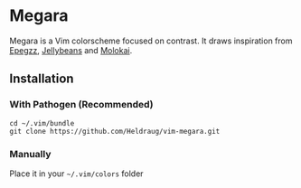 # Megara

Megara is a Vim colorscheme focused on contrast. It draws inspiration from
[Epegzz](https://github.com/epegzz/epegzz.vim),
[Jellybeans](https://github.com/nanotech/jellybeans.vim.git) and
[Molokai](https://github.com/tomasr/molokai.git).

## Installation

### With Pathogen (Recommended)
    cd ~/.vim/bundle
    git clone https://github.com/Heldraug/vim-megara.git

### Manually
Place it in your `~/.vim/colors` folder
